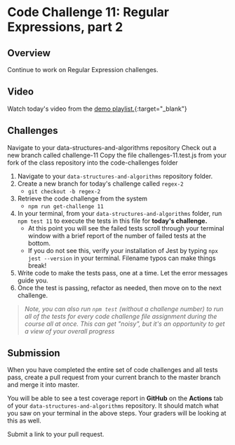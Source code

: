 # Code Challenge 11: Regular Expressions, part 2

## Overview

Continue to work on Regular Expression challenges.

## Video

Watch today's video from the [demo playlist.](https://www.youtube.com/playlist?list=PLVngfM2hsbi-L6G8qlWd8RyRbuTamHt3k){:target="_blank"}

## Challenges

Navigate to your data-structures-and-algorithms repository
Check out a new branch called challenge-11
Copy the file challenges-11.test.js from your fork of the class repository into the code-challenges folder

1. Navigate to your `data-structures-and-algorithms` repository folder.
1. Create a new branch for today's challenge called `regex-2`
   - `git checkout -b regex-2`
1. Retrieve the code challenge from the system
   - `npm run get-challenge 11`
1. In your terminal, from your `data-structures-and-algorithms` folder, run `npm test 11` to execute the tests in this file for **today's challenge.**
   - At this point you will see the failed tests scroll through your terminal window with a brief report of the number of failed tests at the bottom.
   - If you do not see this, verify your installation of Jest by typing `npx jest --version` in your terminal. Filename typos can make things break!
1. Write code to make the tests pass, one at a time. Let the error messages guide you.
1. Once the test is passing, refactor as needed, then move on to the next challenge.

> *Note, you can also run `npm test` (without a challenge number) to run all of the tests for every code challenge file assignment during the course all at once. This can get "noisy", but it's an opportunity to get a view of your overall progress*

## Submission

When you have completed the entire set of code challenges and all tests pass, create a pull request from your current branch to the master branch and merge it into master.

You will be able to see a test coverage report in **GitHub** on the **Actions** tab of your `data-structures-and-algorithms` repository. It should match what you saw on your terminal in the above steps. Your graders will be looking at this as well.

Submit a link to your pull request.
